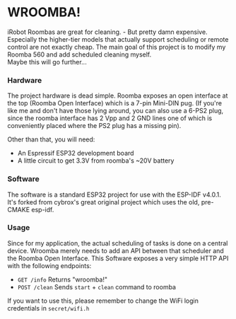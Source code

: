 # WROOMBA!
iRobot Roombas are great for cleaning. - But pretty damn expensive. Especially the higher-tier models that actually support scheduling or remote control are not exactly cheap. The main goal of this project is to modify my Roomba 560 and add scheduled cleaning myself.    
Maybe this will go further...

### Hardware
The project hardware is dead simple. Roomba exposes an open interface at the top (Roomba Open Interface) which is a 7-pin Mini-DIN pug. (If you're like me and don't have those lying around, you can also use a 6-PS2 plug, since the roomba interface has 2 Vpp and 2 GND lines one of which is conveniently placed where the PS2 plug has a missing pin).

Other than that, you will need:
- An Espressif ESP32 development board
- A little circuit to get 3.3V from roomba's ~20V battery

### Software
The software is a standard ESP32 project for use with the ESP-IDF v4.0.1. It's forked from cybrox's great original project which uses the old, pre-CMAKE esp-idf. 

### Usage
Since for my application, the actual scheduling of tasks is done on a central device. Wroomba merely needs to add an API between that scheduler and the Roomba Open Interface. This Software exposes a very simple HTTP API with the following endpoints:
- `GET /info` Returns "wroomba!"
- `POST /clean` Sends `start` + `clean` command to roomba

If you want to use this, please remember to change the WiFi login credentials in `secret/wifi.h`
